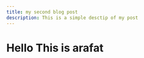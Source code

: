 ```yaml
---
title: my second blog post
description: This is a simple desctip of my post
---
```

# Hello This is arafat
